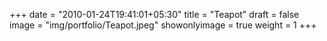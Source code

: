+++
date = "2010-01-24T19:41:01+05:30"
title = "Teapot"
draft = false
image = "img/portfolio/Teapot.jpeg"
showonlyimage = true
weight = 1
+++
